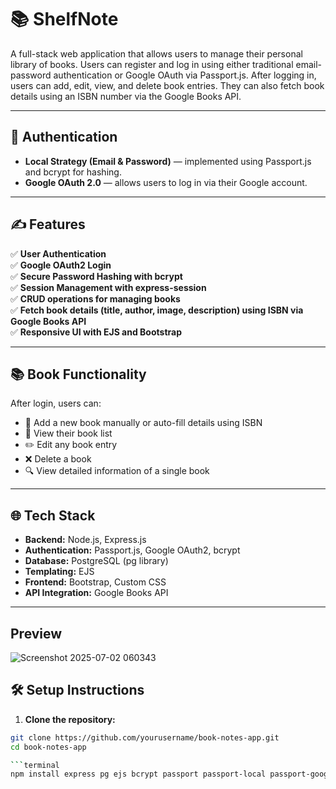 # 📚 ShelfNote

A full-stack web application that allows users to manage their personal library of books. Users can register and log in using either traditional email-password authentication or Google OAuth via Passport.js. After logging in, users can add, edit, view, and delete book entries. They can also fetch book details using an ISBN number via the Google Books API.

---

## 🔐 Authentication

- **Local Strategy (Email & Password)** — implemented using Passport.js and bcrypt for hashing.
- **Google OAuth 2.0** — allows users to log in via their Google account.

---

## ✍️ Features

✅ **User Authentication**  
✅ **Google OAuth2 Login**  
✅ **Secure Password Hashing with bcrypt**  
✅ **Session Management with express-session**  
✅ **CRUD operations for managing books**  
✅ **Fetch book details (title, author, image, description) using ISBN via Google Books API**  
✅ **Responsive UI with EJS and Bootstrap**  

---

## 📚 Book Functionality

After login, users can:
- 📝 Add a new book manually or auto-fill details using ISBN
- 🧾 View their book list
- ✏️ Edit any book entry
- ❌ Delete a book
- 🔍 View detailed information of a single book

---

## 🌐 Tech Stack

- **Backend:** Node.js, Express.js
- **Authentication:** Passport.js, Google OAuth2, bcrypt
- **Database:** PostgreSQL (pg library)
- **Templating:** EJS
- **Frontend:** Bootstrap, Custom CSS
- **API Integration:** Google Books API

---

## Preview
![Screenshot 2025-07-02 060343](https://github.com/user-attachments/assets/e194dafb-3de6-4a0b-a17a-cb9407a78a1c)



## 🛠️ Setup Instructions

1. **Clone the repository:**

```bash
git clone https://github.com/yourusername/book-notes-app.git
cd book-notes-app

```terminal
npm install express pg ejs bcrypt passport passport-local passport-google-oauth20 express-session dotenv

